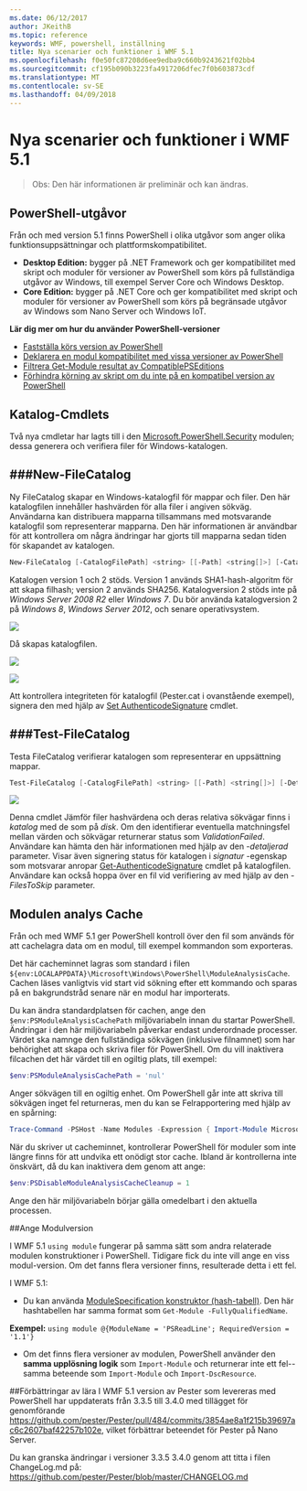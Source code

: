 ```yaml
---
ms.date: 06/12/2017
author: JKeithB
ms.topic: reference
keywords: WMF, powershell, inställning
title: Nya scenarier och funktioner i WMF 5.1
ms.openlocfilehash: f0e50fc87208d6ee9edba9c660b9243621f02bb4
ms.sourcegitcommit: cf195b090b3223fa4917206dfec7f0b603873cdf
ms.translationtype: MT
ms.contentlocale: sv-SE
ms.lasthandoff: 04/09/2018
---
```

# <a name="new-scenarios-and-features-in-wmf-51"></a>Nya scenarier och funktioner i WMF 5.1 #

> Obs: Den här informationen är preliminär och kan ändras.

## <a name="powershell-editions"></a>PowerShell-utgåvor ##
Från och med version 5.1 finns PowerShell i olika utgåvor som anger olika funktionsuppsättningar och plattformskompatibilitet.

- **Desktop Edition:** bygger på .NET Framework och ger kompatibilitet med skript och moduler för versioner av PowerShell som körs på fullständiga utgåvor av Windows, till exempel Server Core och Windows Desktop.
- **Core Edition:** bygger på .NET Core och ger kompatibilitet med skript och moduler för versioner av PowerShell som körs på begränsade utgåvor av Windows som Nano Server och Windows IoT.

**Lär dig mer om hur du använder PowerShell-versioner**
- [Fastställa körs version av PowerShell]()
- [Deklarera en modul kompatibilitet med vissa versioner av PowerShell]()
- [Filtrera Get-Module resultat av CompatiblePSEditions]()
- [Förhindra körning av skript om du inte på en kompatibel version av PowerShell]()

## <a name="catalog-cmdlets"></a>Katalog-Cmdlets

Två nya cmdletar har lagts till i den [Microsoft.PowerShell.Security](https://technet.microsoft.com/library/hh847877.aspx) modulen; dessa generera och verifiera filer för Windows-katalogen.

###<a name="new-filecatalog"></a>New-FileCatalog
--------------------------------

Ny FileCatalog skapar en Windows-katalogfil för mappar och filer.
Den här katalogfilen innehåller hashvärden för alla filer i angiven sökväg.
Användarna kan distribuera mapparna tillsammans med motsvarande katalogfil som representerar mapparna.
Den här informationen är användbar för att kontrollera om några ändringar har gjorts till mapparna sedan tiden för skapandet av katalogen.

```powershell
New-FileCatalog [-CatalogFilePath] <string> [[-Path] <string[]>] [-CatalogVersion <int>] [-WhatIf] [-Confirm] [<CommonParameters>]
```
Katalogen version 1 och 2 stöds.
Version 1 används SHA1-hash-algoritm för att skapa filhash; version 2 används SHA256.
Katalogversion 2 stöds inte på *Windows Server 2008 R2* eller *Windows 7*.
Du bör använda katalogversion 2 på *Windows 8*, *Windows Server 2012*, och senare operativsystem.

![](../images/NewFileCatalog.jpg)

Då skapas katalogfilen.

![](../images/CatalogFile1.jpg)

![](../images/CatalogFile2.jpg)

Att kontrollera integriteten för katalogfil (Pester.cat i ovanstående exempel), signera den med hjälp av [Set AuthenticodeSignature](https://technet.microsoft.com/library/hh849819.aspx) cmdlet.


###<a name="test-filecatalog"></a>Test-FileCatalog
--------------------------------

Testa FileCatalog verifierar katalogen som representerar en uppsättning mappar.

```powershell
Test-FileCatalog [-CatalogFilePath] <string> [[-Path] <string[]>] [-Detailed] [-FilesToSkip <string[]>] [-WhatIf] [-Confirm] [<CommonParameters>]
```

![](../images/TestFileCatalog.jpg)

Denna cmdlet Jämför filer hashvärdena och deras relativa sökvägar finns i *katalog* med de som på *disk*.
Om den identifierar eventuella matchningsfel mellan värden och sökvägar returnerar status som *ValidationFailed*.
Användare kan hämta den här informationen med hjälp av den *-detaljerad* parameter.
Visar även signering status för katalogen i *signatur* -egenskap som motsvarar anropar [Get-AuthenticodeSignature](https://technet.microsoft.com/library/hh849805.aspx) cmdlet på katalogfilen.
Användare kan också hoppa över en fil vid verifiering av med hjälp av den *- FilesToSkip* parameter.


## <a name="module-analysis-cache"></a>Modulen analys Cache ##
Från och med WMF 5.1 ger PowerShell kontroll över den fil som används för att cachelagra data om en modul, till exempel kommandon som exporteras.

Det här cacheminnet lagras som standard i filen `${env:LOCALAPPDATA}\Microsoft\Windows\PowerShell\ModuleAnalysisCache`.
Cachen läses vanligtvis vid start vid sökning efter ett kommando och sparas på en bakgrundstråd senare när en modul har importerats.

Du kan ändra standardplatsen för cachen, ange den `$env:PSModuleAnalysisCachePath` miljövariabeln innan du startar PowerShell.
Ändringar i den här miljövariabeln påverkar endast underordnade processer.
Värdet ska namnge den fullständiga sökvägen (inklusive filnamnet) som har behörighet att skapa och skriva filer för PowerShell.
Om du vill inaktivera filcachen det här värdet till en ogiltig plats, till exempel:

```powershell
$env:PSModuleAnalysisCachePath = 'nul'
```

Anger sökvägen till en ogiltig enhet.
Om PowerShell går inte att skriva till sökvägen inget fel returneras, men du kan se Felrapportering med hjälp av en spårning:

```powershell
Trace-Command -PSHost -Name Modules -Expression { Import-Module Microsoft.PowerShell.Management -Force }
```

När du skriver ut cacheminnet, kontrollerar PowerShell för moduler som inte längre finns för att undvika ett onödigt stor cache.
Ibland är kontrollerna inte önskvärt, då du kan inaktivera dem genom att ange:

```powershell
$env:PSDisableModuleAnalysisCacheCleanup = 1
```

Ange den här miljövariabeln börjar gälla omedelbart i den aktuella processen.

##<a name="specifying-module-version"></a>Ange Modulversion

I WMF 5.1 `using module` fungerar på samma sätt som andra relaterade modulen konstruktioner i PowerShell.
Tidigare fick du inte vill ange en viss modul-version. Om det fanns flera versioner finns, resulterade detta i ett fel.


I WMF 5.1:

* Du kan använda [ModuleSpecification konstruktor (hash-tabell)](https://msdn.microsoft.com/library/jj136290).
Den här hashtabellen har samma format som `Get-Module -FullyQualifiedName`.

**Exempel:** `using module @{ModuleName = 'PSReadLine'; RequiredVersion = '1.1'}`

* Om det finns flera versioner av modulen, PowerShell använder den **samma upplösning logik** som `Import-Module` och returnerar inte ett fel--samma beteende som `Import-Module` och `Import-DscResource`.


##<a name="improvements-to-pester"></a>Förbättringar av lära
I WMF 5.1 version av Pester som levereras med PowerShell har uppdaterats från 3.3.5 till 3.4.0 med tillägget för genomförande https://github.com/pester/Pester/pull/484/commits/3854ae8a1f215b39697ac6c2607baf42257b102e, vilket förbättrar beteendet för Pester på Nano Server.

Du kan granska ändringar i versioner 3.3.5 3.4.0 genom att titta i filen ChangeLog.md på: https://github.com/pester/Pester/blob/master/CHANGELOG.md